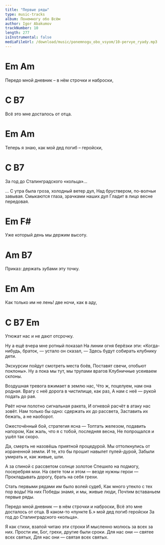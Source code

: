 ```yaml
---
title: "Первые ряды"
type: music-tracks
album: Понемногу обо Всём
author: Igor Abakumov
trackNumber: 10
length: 277
isInstrumental: false
mediaFileUrl: /download/music/ponemnogu_obo_vsyom/10-pervye_ryady.mp3
---
```


#   Em                          Am
Передо мной дневник – в нём строчки и наброски,
#    C                       B7
Всё это мне досталось от отца.
#   Em                   Am
Теперь я знаю, как мой дед погиб – геройски,
#    C                           B7
За год до Сталинградского «кольца»...

... С утра  была гроза, холодный ветер дул,
Над бруствером, по-волчьи завывая.
Смыкаются глаза, зрачками наших дул
Гладит в лицо весне передовая.

#  Em                 F#
Уже который день мы держим высоту.
#    Am                      B7
Приказ: держать зубами эту точку.
#     Em                     Am
Как только им не лень! две ночи, как в аду,
#  C           B7         Em
Утюжат нас и не дают отсрочку.

Ну а ещё вчера мне ротный показал
На линии огня берёзки эти:
«Когда-нибудь, браток, — устало он сказал, —
Здесь будут собирать клубнику дети.

Экскурсии пойдут смотреть места боёв,
Поставят свечи, отобьют поклоны».
Ну а пока мы тут, мы трупами врагов
Клубничные усеиваем склоны.

Воздушная тревога вжимает в землю нас,
Что ж, поцелуем, нам она родная.
Врагу с неё дорога в чистилище, как раз,
А нам с неё — рукой подать до рая.

Рвёт ночи полотно сигнальная ракета,
И огневой расчёт в атаку нас зовёт.
Нам только бы одно: сдержать их до рассвета,
Заставить их бежать, а не наоборот.

Ожесточённый бой, стратегия ясна —
Топтать железом, подавить напором,
Как жаль, что я с тобой, последняя весна,
Не попрощался и ушёл так скоро.

Да, смерть не назовёшь приятной процедурой.
Мы оттолкнулись от израненной земли.
И те, кто бы прошит навылет пулей-дурой,
Забыли умирать и, как живые, шли.

А за спиной с рассветом солнце золотое
Спешило на подмогу, посеребряя мхи.
На свете том и этом — везде нужны герои —
Прокладывать дорогу, брать на себя грехи.

Стать первыми рядами им было волей судеб,
Как много утекло с тех пор воды!
На них Победы знамя, и мы, живые люди,
Почтим вставаньем первые ряды.

Передо мной дневник — в нём строчки и наброски,
Всё это мне досталось от отца.
В каком-то «пункте Б.» мой дед погиб геройски
За год до Сталинградского «кольца».

Я как стихи, взапой читаю эти строки
И мысленно молюсь за всех за них.
Прости им, Бог, грехи, другие были сроки.
Для нас они — святее всех святых,
Для нас они — святая всех святых.
